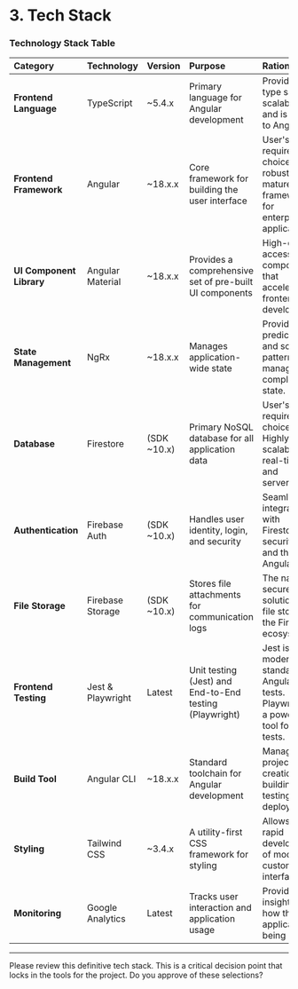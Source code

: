 # **3. Tech Stack**

### **Technology Stack Table**
| Category | Technology | Version | Purpose | Rationale |
| :--- | :--- | :--- | :--- | :--- |
| **Frontend Language** | TypeScript | ~5.4.x | Primary language for Angular development | Provides type safety, scalability, and is native to Angular. |
| **Frontend Framework**| Angular | ~18.x.x | Core framework for building the user interface | User's required choice. A robust and mature framework for enterprise applications. |
| **UI Component Library**| Angular Material | ~18.x.x | Provides a comprehensive set of pre-built UI components | High-quality, accessible components that accelerate frontend development. |
| **State Management** | NgRx | ~18.x.x | Manages application-wide state | Provides a predictable and scalable pattern for managing complex state. |
| **Database** | Firestore | (SDK ~10.x) | Primary NoSQL database for all application data | User's required choice. Highly scalable, real-time, and serverless. |
| **Authentication** | Firebase Auth | (SDK ~10.x) | Handles user identity, login, and security | Seamlessly integrates with Firestore security rules and the Angular app. |
| **File Storage** | Firebase Storage| (SDK ~10.x) | Stores file attachments for communication logs | The native, secure solution for file storage in the Firebase ecosystem. |
| **Frontend Testing** | Jest & Playwright | Latest | Unit testing (Jest) and End-to-End testing (Playwright)| Jest is the modern standard for Angular unit tests. Playwright is a powerful tool for E2E tests. |
| **Build Tool** | Angular CLI | ~18.x.x | Standard toolchain for Angular development | Manages project creation, building, testing, and deployment. |
| **Styling** | Tailwind CSS | ~3.4.x | A utility-first CSS framework for styling | Allows for rapid development of modern, custom user interfaces. |
| **Monitoring** | Google Analytics | Latest | Tracks user interaction and application usage | Provides insights into how the application is being used. |

---

Please review this definitive tech stack. This is a critical decision point that locks in the tools for the project. Do you approve of these selections?